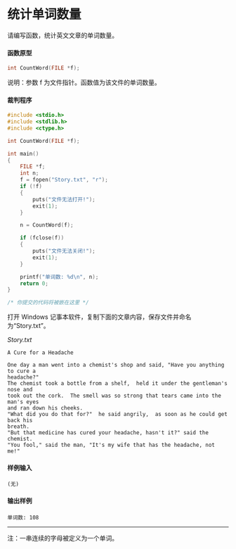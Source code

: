 # 统计单词数量
请编写函数，统计英文文章的单词数量。

#### 函数原型

```c
int CountWord(FILE *f);
```

说明：参数 f 为文件指针。函数值为该文件的单词数量。

#### 裁判程序

```c
#include <stdio.h>
#include <stdlib.h>
#include <ctype.h>

int CountWord(FILE *f);

int main()
{
    FILE *f;
    int n;
    f = fopen("Story.txt", "r");
    if (!f)
    {
        puts("文件无法打开!");
        exit(1);
    }

    n = CountWord(f);

    if (fclose(f))
    {
        puts("文件无法关闭!");
        exit(1);
    }

    printf("单词数: %d\n", n);
    return 0;
}

/* 你提交的代码将被嵌在这里 */
```

打开 Windows 记事本软件，复制下面的文章内容，保存文件并命名为“Story.txt”。

*Story.txt*

```in
A Cure for a Headache

One day a man went into a chemist's shop and said, "Have you anything to cure a
headache?"
The chemist took a bottle from a shelf,  held it under the gentleman's nose and
took out the cork.  The smell was so strong that tears came into the man's eyes
and ran down his cheeks.
"What did you do that for?"  he said angrily,  as soon as he could get back his
breath.
"But that medicine has cured your headache, hasn't it?" said the chemist.
"You fool," said the man, "It's my wife that has the headache, not me!"
```

#### 样例输入
```
(无)
```

#### 输出样例
```out
单词数: 108
```

---

注：一串连续的字母被定义为一个单词。

